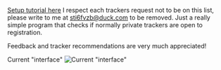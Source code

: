 [Setup tutorial here](https://github.com/NDDDDDDDDD/TrackerChecker/wiki/Setup#tutorial)
I respect each trackers request not to be on this list, please write to me at sti6fvzb@duck.com to be removed.
Just a really simple program that checks if normally private trackers are open to registration.

Feedback and tracker recommendations are very much appreciated!

Current "interface"
![Current "interface"](https://user-images.githubusercontent.com/102587802/202519585-80404d89-af02-4059-9eda-77d309d02c72.png)
